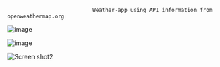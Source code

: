                                Weather-app using API information from openweathermap.org
![image](https://user-images.githubusercontent.com/88134569/190706103-36273779-80c2-4831-a020-9b60ab128bc3.png)

![image](https://user-images.githubusercontent.com/88134569/190706735-2f46a38b-1230-4288-947f-5e2a1653c408.png)



![Screen shot2](https://user-images.githubusercontent.com/88134569/190706464-092e43ae-2f87-4efa-b572-e0fb0d14648b.png)
